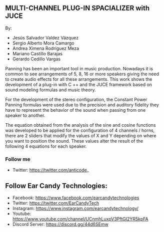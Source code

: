 ## MULTI-CHANNEL PLUG-IN SPACIALIZER with JUCE

By: 
- Jesús Salvador Valdez Vázquez
- Sergio Alberto Mora Camargo
- Andrea Ximena Rodríguez Meza
- Mariano Castillo Barajas
- Gerardo Cedillo Vargas

Panning has been an important tool in music production. Nowadays it is common to see arrangements of 5, 8, 16 or more speakers giving the need to create audio effects for all these arrangements. This work shows the development of a plug-in with C ++ and the JUCE framework based on sound modeling formulas and music theory.

For the development of the stereo configuration, the Constant Power Panning formulas were used due to the precision and auditory fidelity they have to represent the behavior of the sound when passing from one speaker to another.

The equation obtained from the analysis of the sine and cosine functions was developed to be applied for the configuration of 4 channels / horns, there are 2 sliders that modify the values of X and Y depending on where you want to position the sound. These values alter the result of the following 4 equations for each speaker.

### Follow me

- Twitter: https://twitter.com/anticode_

## Follow Ear Candy Technologies: 

- Facebook: https://www.facebook.com/earcandytechnologies 
- Twitter: https://twitter.com/EarCandyTech 
- Instagram: https://www.instagram.com/earcandytechnology/ 
- Youtube: https://www.youtube.com/channel/UCnmhLuxpV3PftGI2YR5kpFA 
- Discord Server: https://discord.gg/44d6SEmw 

